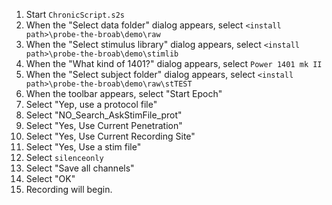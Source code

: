 
1. Start `ChronicScript.s2s`
2. When the "Select data folder" dialog appears, select `<install path>\probe-the-broab\demo\raw`
3. When the "Select stimulus library" dialog appears, select `<install path>\probe-the-broab\demo\stimlib`
4. When the "What kind of 1401?" dialog appears, select `Power 1401 mk II`
4. When the "Select subject folder" dialog appears, select `<install path>\probe-the-broab\demo\raw\stTEST`
5. When the toolbar appears, select "Start Epoch"
6. Select "Yep, use a protocol file"
7. Select "NO_Search_AskStimFile_prot"
8. Select "Yes, Use Current Penetration"
9. Select "Yes, Use Current Recording Site"
10. Select "Yes, Use a stim file"
11. Select `silenceonly`
12. Select "Save all channels"
13. Select "OK"
14. Recording will begin.
